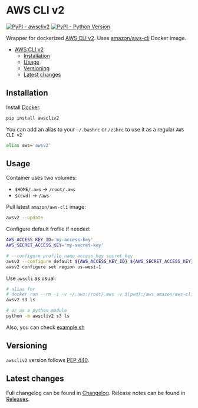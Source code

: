 # AWS CLI v2

[![PyPI - awscliv2](https://img.shields.io/pypi/v/awscliv2.svg?color=blue&label=awscliv2)](https://pypi.org/project/awscliv2)
[![PyPI - Python Version](https://img.shields.io/pypi/pyversions/awscliv2.svg?color=blue)](https://pypi.org/project/awscliv2)

Wrapper for dockerized [AWS CLI v2](https://github.com/aws/aws-cli/tree/v2).
Uses [amazon/aws-cli](https://hub.docker.com/r/amazon/aws-cli) Docker image.

- [AWS CLI v2](#aws-cli-v2)
  - [Installation](#installation)
  - [Usage](#usage)
  - [Versioning](#versioning)
  - [Latest changes](#latest-changes)

## Installation

Install [Docker](https://docs.docker.com/get-docker/).

```bash
pip install awscliv2
```

You can add an alias to your `~/.bashrc` or `/zshrc` to use it as a regular `AWS CLI v2`

```bash
alias aws='awsv2'
```

## Usage

Container uses two volumes:

- `$HOME/.aws` -> `/root/.aws`
- `$(cwd)` -> `/aws`

Pull latest `amazon/aws-cli` image:

```bash
awsv2 --update
```

Configure default frofile if needed:

```bash
AWS_ACCESS_KEY_ID='my-access-key'
AWS_SECRET_ACCESS_KEY='my-secret-key'

# --configure profile_name access_key secret_key
awsv2 --configure default ${AWS_ACCESS_KEY_ID} ${AWS_SECRET_ACCESS_KEY}
awsv2 configure set region us-west-1
```

Use `awscli` as usual:

```bash
# alias for
# docker run --rm -i -v ~/.aws:/root/.aws -v $(pwd):/aws amazon/aws-cli $@
awsv2 s3 ls

# or as a python module
python -m awscliv2 s3 ls
```

Also, you can check [example.sh](https://github.com/vemel/awscliv2/blob/master/example.sh)

## Versioning

`awscliv2` version follows [PEP 440](https://www.python.org/dev/peps/pep-0440/).

## Latest changes

Full changelog can be found in [Changelog](./CHANGELOG.md).
Release notes can be found in [Releases](https://github.com/vemel/awscliv2/releases).
